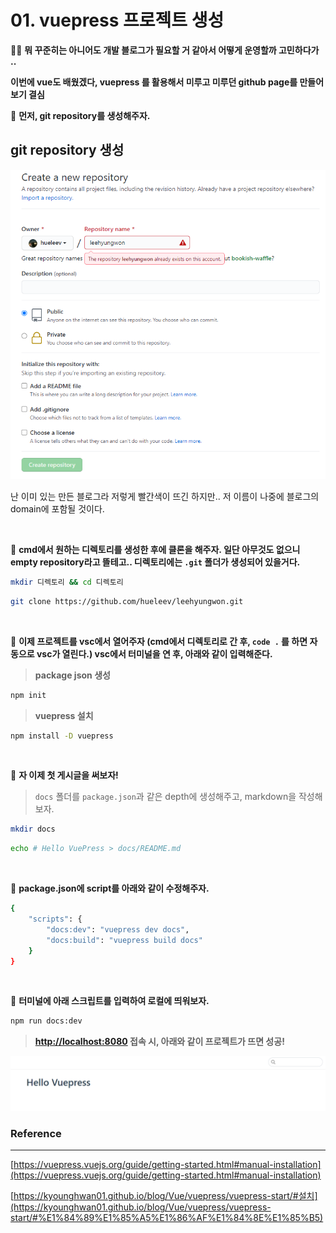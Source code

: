 # 01. vuepress 프로젝트 생성

✍🏻 **뭐 꾸준히는 아니어도 개발 블로그가 필요할 거 같아서 어떻게 운영할까 고민하다가 ..**

**이번에 vue도 배웠겠다, vuepress 를 활용해서 미루고 미루던 github page를 만들어보기 결심**

📌 **먼저, git repository를 생성해주자.**

## git repository 생성

![vuepress](../.vuepress/public/img/vuepress/01/1.png)

난 이미 있는 만든 블로그라 저렇게 빨간색이 뜨긴 하지만.. 저 이름이 나중에 블로그의 domain에 포함될 것이다.

<br/>

📌 **cmd에서 원하는 디렉토리를 생성한 후에 클론을 해주자. 일단 아무것도 없으니 empty repository라고 뜰테고.. 디렉토리에는 `.git` 폴더가 생성되어 있을거다.**

```bash
mkdir 디렉토리 && cd 디렉토리
```

```bash
git clone https://github.com/hueleev/leehyungwon.git
```

<br/>

📌 **이제 프로젝트를 vsc에서 열어주자 (cmd에서 디렉토리로 간 후, `code .` 를 하면 자동으로 vsc가 열린다.) vsc에서 터미널을 연 후, 아래와 같이 입력해준다.**

> **package json 생성**

```bash
npm init
```

> **vuepress 설치**

```bash
npm install -D vuepress
```

<br/>

📌 **자 이제 첫 게시글을 써보자!**

> `docs` 폴더를 `package.json`과 같은 depth에 생성해주고, markdown을 작성해보자.

```bash
mkdir docs
```

```bash
echo # Hello VuePress > docs/README.md
```
<br/>

📌 **package.json에 script를 아래와 같이 수정해주자.**

```bash
{
	"scripts": {
		"docs:dev": "vuepress dev docs",
		"docs:build": "vuepress build docs"
	}
}
```

<br/>

📌 **터미널에 아래 스크립트를 입력하여 로컬에 띄워보자.**

```bash
npm run docs:dev
```

> **[http://localhost:8080](http://localhost:8080) 접속 시, 아래와 같이 프로젝트가 뜨면 성공!**

![vuepress](../.vuepress/public/img/vuepress/01/2.png)

### Reference

---

[https://vuepress.vuejs.org/guide/getting-started.html#manual-installation](https://vuepress.vuejs.org/guide/getting-started.html#manual-installation)

[https://kyounghwan01.github.io/blog/Vue/vuepress/vuepress-start/#설치](https://kyounghwan01.github.io/blog/Vue/vuepress/vuepress-start/#%E1%84%89%E1%85%A5%E1%86%AF%E1%84%8E%E1%85%B5)